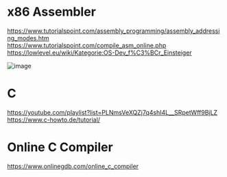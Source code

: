 # x86 Assembler
https://www.tutorialspoint.com/assembly_programming/assembly_addressing_modes.htm </br>
https://www.tutorialspoint.com/compile_asm_online.php </br>
https://lowlevel.eu/wiki/Kategorie:OS-Dev_f%C3%BCr_Einsteiger </br>


![image](https://user-images.githubusercontent.com/58338054/140294880-e79493dd-873a-4a08-843c-53b6ca2f56b0.png) </br>



# C
https://youtube.com/playlist?list=PLNmsVeXQZj7q4shI4L__SRpetWff9BjLZ </br>
https://www.c-howto.de/tutorial/ </br>

# Online C Compiler
https://www.onlinegdb.com/online_c_compiler </br>
